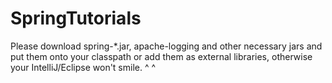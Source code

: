 # SpringTutorials

Please download spring-*.jar, apache-logging and other necessary jars and put them onto your classpath or add them as external libraries, otherwise your IntelliJ/Eclipse won't smile. ^ ^